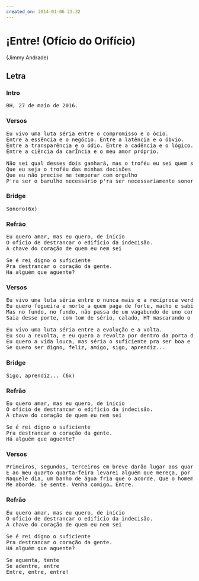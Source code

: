 ```yaml
---
created_on: 2014-01-06 23:32
---
```


# ¡Entre! (Ofício do Orifício)
(Jimmy Andrade)

## Letra
### Intro
<pre>
BH, 27 de maio de 2016.
</pre>
### Versos
<pre>
Eu vivo uma luta séria entre o compromisso e o ócio.
Entre a essência e o negócio. Entre a latência e o óbvio.
Entre a transparência e o ódio. Entre a cadência e o lógico.
Entre a ciência da carÍncia e o meu amor próprio.
  
Não sei qual desses dois ganhará, mas o troféu eu sei quem será.
Que eu seja o troféu das minhas decisões
Que eu não precise me temperar com orgulho
P'ra ser o barulho necessário p'ra ser necessariamente sonoro.
</pre>
### Bridge
<pre>
Sonoro(6x)
</pre>
### Refrão
<pre>
Eu quero amar, mas eu quero, de início
O ofício de destrancar o edifício da indecisão.
A chave do coração de quem eu nem sei
 
Se é rei digno o suficiente
Pra destrancar o coração da gente.
Há alguém que aguente?
</pre>
### Versos
<pre>
Eu vivo uma luta séria entre o nunca mais e a recíproca verdadeira.
Eu quero fogueira e morte a quem paga de forte, macho e sabidão
Mas no fundo, no fundo, não passa de um vagabundo de uno corte
Saia desse porte, com tom de sério, calado, HT mascarando o viado.
 
Eu vivo uma luta séria entre a evolução e a volta.
Eu sou a revolta, e eu quero a revolta por dentro da porta da minha boca torta.
Eu quero a vida louca, mas séria o suficiente pra ser boa e bem quista por qualquer pessoa
Se quero ser digno, feliz, amigo, sigo, aprendiz...
</pre>
### Bridge
<pre>
Sigo, aprendiz... (6x)
</pre>
### Refrão
<pre>
Eu quero amar, mas eu quero, de início
O ofício de destrancar o edifício da indecisão.
A chave do coração de quem eu nem sei
 
Se é rei digno o suficiente
Pra destrancar o coração da gente.
Há alguém que aguente?
</pre>
### Versos
<pre>
Primeiros, segundos, terceiros em breve darão lugar aos quartos.
E ao meu quarto quarta-feira levarei alguém que mereça, por minha cabeça
Naquele dia, um banho de água fria que o acorde. Que o homem ouça meu acorde.
Me aborde. Se sente. Venha comigo… Entre.
</pre>
### Refrão
<pre>
Eu quero amar, mas eu quero, de início
O ofício de destrancar o edifício da indecisão.
A chave do coração de quem eu nem sei
 
Se é rei digno o suficiente
Pra destrancar o coração da gente.
Há alguém que aguente?

Se aguenta, tente
Se adentre, entre
Entre, entre, entre!
</pre>
